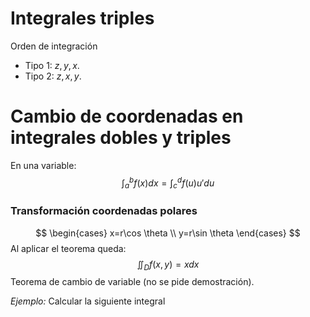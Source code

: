 # Integrales triples
Orden de integración
- Tipo $1$: $z,y,x$.
- Tipo 2: $z,x,y$.

# Cambio de coordenadas en integrales dobles y triples
En una variable:
$$
\int_{a}^b f(x)dx=\int_{c}^df(u)u'du
$$
### Transformación coordenadas polares
$$
\begin{cases}
x=r\cos \theta \\
y=r\sin \theta
\end{cases}
$$
Al aplicar el teorema queda:
$$
\iint_{D}f(x,y)=xdx
$$
Teorema de cambio de variable (no se pide demostración).

*Ejemplo:*
Calcular la siguiente integral 